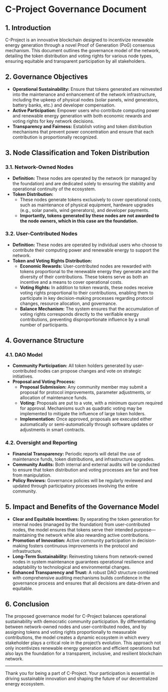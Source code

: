# C-Project Governance Document

## 1. Introduction

C-Project is an innovative blockchain designed to incentivize renewable energy generation through a novel Proof of Generation (PoG) consensus mechanism. This document outlines the governance model of the network, detailing the token distribution and voting rights for various node types, ensuring equitable and transparent participation by all stakeholders.

## 2. Governance Objectives

- **Operational Sustainability:** Ensure that tokens generated are reinvested into the maintenance and enhancement of the network infrastructure, including the upkeep of physical nodes (solar panels, wind generators, battery banks, etc.) and developer compensation.
- **Active Participation:** Empower users who contribute computing power and renewable energy generation with both economic rewards and voting rights for key network decisions.
- **Transparency and Fairness:** Establish voting and token distribution mechanisms that prevent power concentration and ensure that each contribution is proportionally recognized.

## 3. Node Classification and Token Distribution

### 3.1. Network-Owned Nodes

- **Definition:** These nodes are operated by the network (or managed by the foundation) and are dedicated solely to ensuring the stability and operational continuity of the ecosystem.
- **Token Distribution:**
  - These nodes generate tokens exclusively to cover operational costs, such as maintenance of physical equipment, hardware upgrades (e.g., solar panels, wind generators), and developer payments.
  - **Importantly, tokens generated by these nodes are not awarded to the node owners, which in this case are the foundation.**

### 3.2. User-Contributed Nodes

- **Definition:** These nodes are operated by individual users who choose to contribute their computing power and renewable energy to support the network.
- **Token and Voting Rights Distribution:**
  - **Economic Rewards:** User-contributed nodes are rewarded with tokens proportional to the renewable energy they generate and the diversity of their contributions. These tokens serve as both an incentive and a means to cover operational costs.
  - **Voting Rights:** In addition to token rewards, these nodes receive voting rights proportional to their contributions, enabling them to participate in key decision-making processes regarding protocol changes, resource allocation, and governance.
  - **Balance Mechanism:** The system ensures that the accumulation of voting rights corresponds directly to the verifiable energy contributions, preventing disproportionate influence by a small number of participants.

## 4. Governance Structure

### 4.1. DAO Model

- **Community Participation:** All token holders generated by user-contributed nodes can propose changes and vote on strategic initiatives.
- **Proposal and Voting Process:**
  - **Proposal Submission:** Any community member may submit a proposal for protocol improvements, parameter adjustments, or allocation of maintenance funds.
  - **Voting:** Proposals are put to a vote, with a minimum quorum required for approval. Mechanisms such as quadratic voting may be implemented to mitigate the influence of large token holders.
  - **Implementation:** Once approved, proposals are executed either automatically or semi-automatically through software updates or adjustments in smart contracts.

### 4.2. Oversight and Reporting

- **Financial Transparency:** Periodic reports will detail the use of maintenance funds, token distributions, and infrastructure upgrades.
- **Community Audits:** Both internal and external audits will be conducted to ensure that token distribution and voting processes are fair and free from manipulation.
- **Policy Reviews:** Governance policies will be regularly reviewed and updated through participatory processes involving the entire community.

## 5. Impact and Benefits of the Governance Model

- **Clear and Equitable Incentives:** By separating the token generation for internal nodes (managed by the foundation) from user-contributed nodes, the model ensures that tokens serve their intended purpose—maintaining the network while also rewarding active contributions.
- **Promotion of Innovation:** Active community participation in decision-making fosters continuous improvements in the protocol and infrastructure.
- **Long-Term Sustainability:** Reinvesting tokens from network-owned nodes in system maintenance guarantees operational resilience and adaptability to technological and environmental changes.
- **Enhanced Transparency and Trust:** A robust DAO structure combined with comprehensive auditing mechanisms builds confidence in the governance process and ensures that all decisions are data-driven and equitable.

## 6. Conclusion

The proposed governance model for C-Project balances operational sustainability with democratic community participation. By differentiating between network-owned nodes and user-contributed nodes, and by assigning tokens and voting rights proportionally to measurable contributions, the model creates a dynamic ecosystem in which every stakeholder plays a critical role in the project’s evolution. This approach not only incentivizes renewable energy generation and efficient operations but also lays the foundation for a transparent, inclusive, and resilient blockchain network.

---

Thank you for being a part of C-Project. Your participation is essential in driving sustainable innovation and shaping the future of our decentralized energy ecosystem.
